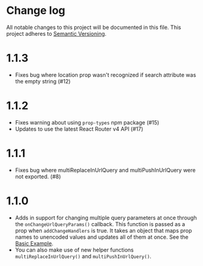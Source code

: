 # Change log

All notable changes to this project will be documented in this file.
This project adheres to [Semantic Versioning](http://semver.org/).

# 1.1.3

- Fixes bug where location prop wasn't recognized if search attribute was the empty string (#12)

# 1.1.2

- Fixes warning about using `prop-types` npm package (#15)
- Updates to use the latest React Router v4 API (#17)

# 1.1.1

- Fixes bug where multiReplaceInUrlQuery and multiPushInUrlQuery were not exported. (#8)

# 1.1.0

- Adds in support for changing multiple query parameters at once through the `onChangeUrlQueryParams()` callback. This function is passed as a prop when `addChangeHandlers` is true. It takes an object that maps prop names to unencoded values and updates all of them at once. See the [Basic Example](https://github.com/pbeshai/react-url-query/blob/master/examples/basic/src/MainPage.js).
- You can also make use of new helper functions `multiReplaceInUrlQuery()` and `multiPushInUrlQuery()`.


